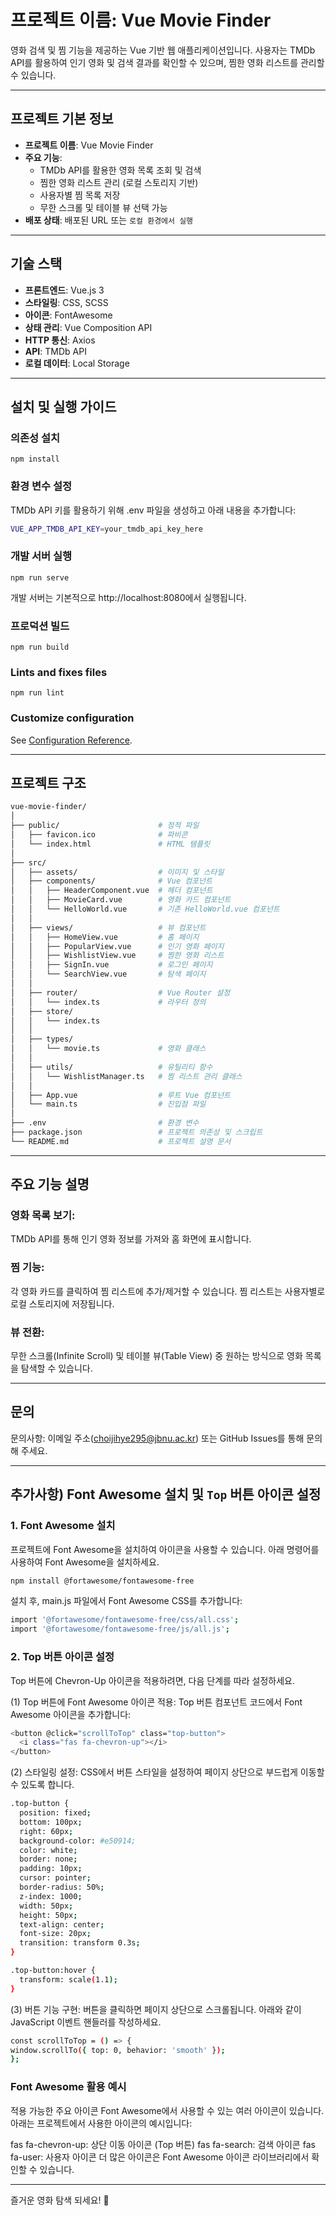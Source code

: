 # 프로젝트 이름: Vue Movie Finder
영화 검색 및 찜 기능을 제공하는 Vue 기반 웹 애플리케이션입니다. 사용자는 TMDb API를 활용하여 인기 영화 및 검색 결과를 확인할 수 있으며, 찜한 영화 리스트를 관리할 수 있습니다.

---
## 프로젝트 기본 정보

- **프로젝트 이름**: Vue Movie Finder
- **주요 기능**:
    - TMDb API를 활용한 영화 목록 조회 및 검색
    - 찜한 영화 리스트 관리 (로컬 스토리지 기반)
    - 사용자별 찜 목록 저장
    - 무한 스크롤 및 테이블 뷰 선택 가능
- **배포 상태**: 배포된 URL 또는 `로컬 환경에서 실행`

---
## 기술 스택

- **프론트엔드**: Vue.js 3
- **스타일링**: CSS, SCSS
- **아이콘**: FontAwesome
- **상태 관리**: Vue Composition API
- **HTTP 통신**: Axios
- **API**: TMDb API
- **로컬 데이터**: Local Storage

---
## 설치 및 실행 가이드

### 의존성 설치
```
npm install
```
### 환경 변수 설정
TMDb API 키를 활용하기 위해 .env 파일을 생성하고 아래 내용을 추가합니다:
```bash
VUE_APP_TMDB_API_KEY=your_tmdb_api_key_here
```

### 개발 서버 실행
```
npm run serve
```
개발 서버는 기본적으로 http://localhost:8080에서 실행됩니다.

### 프로덕션 빌드
```
npm run build
```

### Lints and fixes files
```
npm run lint
```

### Customize configuration
See [Configuration Reference](https://cli.vuejs.org/config/).

---
## 프로젝트 구조
```bash
vue-movie-finder/
│
├── public/                      # 정적 파일
│   ├── favicon.ico              # 파비콘
│   └── index.html               # HTML 템플릿
│
├── src/
│   ├── assets/                  # 이미지 및 스타일
│   ├── components/              # Vue 컴포넌트
│   │   ├── HeaderComponent.vue  # 헤더 컴포넌트
│   │   ├── MovieCard.vue        # 영화 카드 컴포넌트
│   │   └── HelloWorld.vue       # 기존 HelloWorld.vue 컴포넌트
│   │
│   ├── views/                   # 뷰 컴포넌트
│   │   ├── HomeView.vue         # 홈 페이지
│   │   ├── PopularView.vue      # 인기 영화 페이지
│   │   ├── WishlistView.vue     # 찜한 영화 리스트
│   │   ├── SignIn.vue           # 로그인 페이지 
│   │   └── SearchView.vue       # 탐색 페이지
│   │
│   ├── router/                  # Vue Router 설정
│   │   └── index.ts             # 라우터 정의
│   ├── store/                   
│   │   └── index.ts             
│   │
│   ├── types/                   
│   │   └── movie.ts             # 영화 클래스
│   │
│   ├── utils/                   # 유틸리티 함수
│   │   └── WishlistManager.ts   # 찜 리스트 관리 클래스
│   │
│   ├── App.vue                  # 루트 Vue 컴포넌트
│   └── main.ts                  # 진입점 파일
│
├── .env                         # 환경 변수
├── package.json                 # 프로젝트 의존성 및 스크립트
└── README.md                    # 프로젝트 설명 문서

```

---

## 주요 기능 설명

### 영화 목록 보기:

TMDb API를 통해 인기 영화 정보를 가져와 홈 화면에 표시합니다.

### 찜 기능:

각 영화 카드를 클릭하여 찜 리스트에 추가/제거할 수 있습니다.
찜 리스트는 사용자별로 로컬 스토리지에 저장됩니다.

### 뷰 전환:

무한 스크롤(Infinite Scroll) 및 테이블 뷰(Table View) 중 원하는 방식으로 영화 목록을 탐색할 수 있습니다.

---

## 문의
문의사항: 이메일 주소(choijihye295@jbnu.ac.kr) 또는 GitHub Issues를 통해 문의해 주세요.

---
## 추가사항) Font Awesome 설치 및 `Top` 버튼 아이콘 설정

### 1. Font Awesome 설치
프로젝트에 Font Awesome을 설치하여 아이콘을 사용할 수 있습니다. 아래 명령어를 사용하여 Font Awesome을 설치하세요.

```bash
npm install @fortawesome/fontawesome-free
```
설치 후, main.js 파일에서 Font Awesome CSS를 추가합니다:
```bash
import '@fortawesome/fontawesome-free/css/all.css';
import '@fortawesome/fontawesome-free/js/all.js';
```

### 2. Top 버튼 아이콘 설정
Top 버튼에 Chevron-Up 아이콘을 적용하려면, 다음 단계를 따라 설정하세요.

(1) Top 버튼에 Font Awesome 아이콘 적용:
Top 버튼 컴포넌트 코드에서 Font Awesome 아이콘을 추가합니다:
```bash
<button @click="scrollToTop" class="top-button">
  <i class="fas fa-chevron-up"></i>
</button>
```

(2) 스타일링 설정:
CSS에서 버튼 스타일을 설정하여 페이지 상단으로 부드럽게 이동할 수 있도록 합니다.
```bash
.top-button {
  position: fixed;
  bottom: 100px;
  right: 60px;
  background-color: #e50914;
  color: white;
  border: none;
  padding: 10px;
  cursor: pointer;
  border-radius: 50%;
  z-index: 1000;
  width: 50px;
  height: 50px;
  text-align: center;
  font-size: 20px;
  transition: transform 0.3s;
}

.top-button:hover {
  transform: scale(1.1);
}
```

(3) 버튼 기능 구현:
버튼을 클릭하면 페이지 상단으로 스크롤됩니다. 아래와 같이 JavaScript 이벤트 핸들러를 작성하세요.
```bash
const scrollToTop = () => {
window.scrollTo({ top: 0, behavior: 'smooth' });
};
```
### Font Awesome 활용 예시
적용 가능한 주요 아이콘
Font Awesome에서 사용할 수 있는 여러 아이콘이 있습니다. 아래는 프로젝트에서 사용한 아이콘의 예시입니다:

fas fa-chevron-up: 상단 이동 아이콘 (Top 버튼)
fas fa-search: 검색 아이콘
fas fa-user: 사용자 아이콘
더 많은 아이콘은 Font Awesome 아이콘 라이브러리에서 확인할 수 있습니다.

---

즐거운 영화 탐색 되세요! 🎥